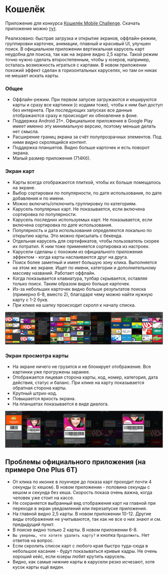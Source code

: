 # Кошелёк
Приложение для конкурса [Кошелёк Mobile Challenge](https://cardsmobile.ru/kmc).
Скачать приложение можно [тут](https://github.com/g000sha256/wallet/blob/master/Wallet.apk).

Реализовано: быстрая загрузка и открытие экранов, оффлайн-режим, группировки карточек, анимации, плавный и красивый UI, улучшен поиск.
В официальном приложении вертикальная карусель карт неудобна для поиска, так как на экране видно 2,5 карты.
Такой режим точно нужно сделать второстепенным, чтобы у юзеров, например,  осталась возможность играться с картами.
В новом приложении похожий эффект сделан в горизонтальных каруселях, но там он никак не мешает искать карты.

### Общее
- Оффлайн-режим.
При первом запуске загружаются и кешируются карты и сразу все картинки (с кодами тоже), чтобы к ним был доступ без интернета.
При последующих запусках все данные отображаются сразу и происходит их обновление в фоне.
- Поддержка Android 21+.
Официальное приложение в Google Play имеет именно эту минимальную версию, поэтому меньше делать нет смысла.
- Расширение границ экрана за счёт полупрозрачных элементов. Под ними видно скролящийся контент.
- Поддержка планшетов. Видно больше карточек и есть поворот экрана.
- Малый размер приложения (714Кб).

### Экран карт
- Карты всегда отображаются плиткой, чтобы их больше помещалось на экране.
- Выбор сортировки по популярности, по дате использования, по дате добавления и по имени.
- Можно включить/отключить группировку по категориям.
- Карусель популярных карт. Не показывается, если включена сортировка по популярности.
- Карусель последних используемых карт. Не показывается, если включена сортировка по дате использования.
- Популярность и дата использования определяются локально по открытию карты. Это можно присылать с бекенда.
- Отдельная карусель для сертификатов, чтобы пользователь скорее их потратил. К ним тоже применяется сортировка из настроек.
- Карусели сделаны с похожим из официального приложения эффектом - когда карты наслаиваются друг на друга.
- Поиск более заметный и имеет большую зону клика. Выполняется на этом же экране.
Ищет по имени, категории и дополнительному массиву названий. Работает оффлайн.
- Когда показывается клавиатура, тулбар скрывается, оставляя только поиск. Таким образом видно больше карточек.
- Из-за небольших карточек видно больше результатов поиска (примерно 6-8, вместо 2), благодаря чему можно найти нужную карту с 1-2 букв.
- При клике на шапку происходит скролл к началу списка.

<img src="screenshots/cards.jpg" />

### Экран просмотра карты
- На экране ничего не грузится и не блокирует отображение. Все картинки уже прогружены заранее.
- Отображается лицевая сторона карты, код, номер, категория, дата действия, статус и баланс.
При клике на карту показывается обратная сторона карты.
- Крупный штрих-код.
- Повышается яркость экрана.
- На планшетах показывается в виде диалога.

<img src="screenshots/card.jpg" />

## Проблемы официального приложения (на примере One Plus 6T)
- От клика по иконке в лоунчере до показа карт проходит почти 4 секунды (с кешом).
В новом приложении - половина секунды с кешом и секунда без кеша.
Скорость показа очень важна, когда человек уже стоит на кассе.
- Не сохраняется выбранный вид отображения карт на главной при переходе в экран уведомлений или перезапуске приложения.
- На главной видно 2,5 карты. В новом приложении 10-12.
Другие виды отображения не учитываются, так как не все о них знают и см. предыдущий пункт.
- В поиске видно только 2 карты. В новом приложении 6-8.
- `Вы уверены, что хотите удалить карту?` и кнопка `Продолжить`. Нет ответов на вопрос.
- Если скролить список карт с любого края быстро туда-сюда в небольшое касание - будут показываться кривые кадры.
Не очень хороший кейс, если юзеры любят крутить карусель.
- Видно, как самые нижние карты в карусели резко исчезают, хотя кусок карты ещё виден.